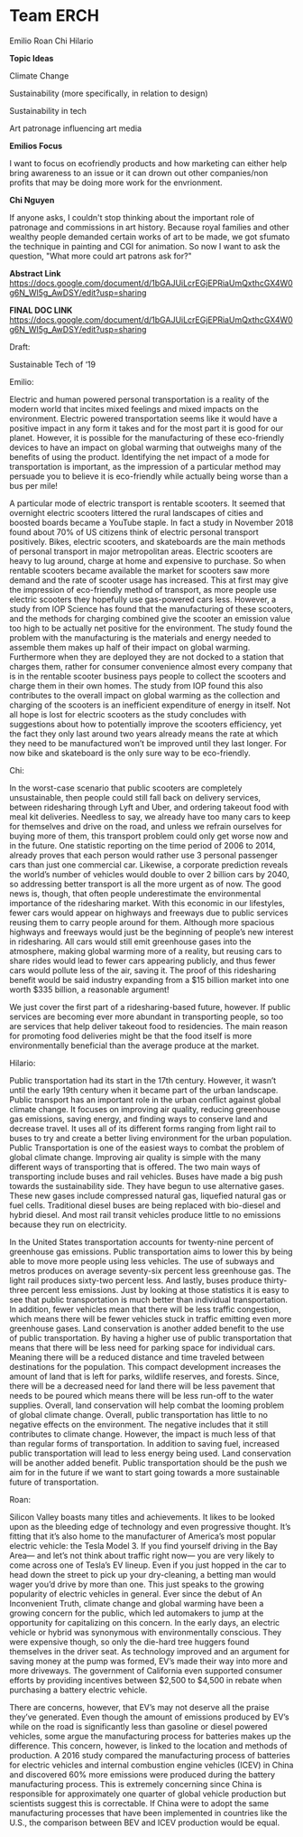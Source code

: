 Team ERCH
==========

Emilio
Roan
Chi
Hilario


**Topic Ideas**

Climate Change

Sustainability (more specifically, in relation to design)

Sustainability in tech

Art patronage influencing art media

**Emilios Focus**

I want to focus on ecofriendly products and how marketing can either help bring awareness to an issue or it can drown out other companies/non profits that may be doing more work for the envrionment.

**Chi Nguyen**

If anyone asks, I couldn't stop thinking about the important role of patronage and commissions in art history. Because royal families and other wealthy people demanded certain works of art to be made, we got sfumato the technique in painting and CGI for animation. So now I want to ask the question, "What more could art patrons ask for?"

**Abstract Link**
https://docs.google.com/document/d/1bGAJUiLcrEGjEPRiaUmQxthcGX4W0g6N_Wl5g_AwDSY/edit?usp=sharing

**FINAL DOC LINK**
https://docs.google.com/document/d/1bGAJUiLcrEGjEPRiaUmQxthcGX4W0g6N_Wl5g_AwDSY/edit?usp=sharing

Draft:

Sustainable Tech of ‘19

Emilio:

Electric and human powered personal transportation is a reality of the modern world that incites mixed feelings and mixed impacts on the environment. Electric powered transportation seems like it would have a positive impact in any form it takes and for the most part it is good for our planet. However, it is possible for the manufacturing of these eco-friendly devices to have an impact on global warming that outweighs many of the benefits of using the product. Identifying the net impact of a mode for transportation is important, as the impression of a particular method may persuade you to believe it is eco-friendly while actually being worse than a bus per mile!

A particular mode of electric transport is rentable scooters. It seemed that overnight electric scooters littered the rural landscapes of cities and boosted boards became a YouTube staple. In fact a study in November 2018 found about 70% of US citizens think of electric personal transport positively. Bikes, electric scooters, and skateboards are the main methods of personal transport in major metropolitan areas. Electric scooters are heavy to lug around, charge at home and expensive to purchase. So when rentable scooters became available the market for scooters saw more demand and the rate of scooter usage has increased. This at first may give the impression of eco-friendly method of transport, as more people use electric scooters they hopefully use gas-powered cars less. However, a study from IOP Science has found that the manufacturing of these scooters, and the methods for charging combined give the scooter an emission value too high to be actually net positive for the environment. The study found the problem with the manufacturing is the materials and energy needed to assemble them makes up half of their impact on global warming. Furthermore when they are deployed they are not docked to a station that charges them, rather for consumer convenience almost every company that is in the rentable scooter business pays people to collect the scooters and charge them in their own homes. The study from IOP found this also contributes to the overall impact on global warming as the collection and charging of the scooters is an inefficient expenditure of energy in itself. Not all hope is lost for electric scooters as the study concludes with suggestions about how to potentially improve the scooters efficiency, yet the fact they only last around two years already means the rate at which they need to be manufactured won’t be improved until they last longer. For now bike and skateboard is the only sure way to be eco-friendly.

Chi:

In the worst-case scenario that public scooters are completely unsustainable, then people could still fall back on delivery services, between ridesharing through Lyft and Uber, and ordering takeout food with meal kit deliveries. Needless to say, we already have too many cars to keep for themselves and drive on the road, and unless we refrain ourselves for buying more of them, this transport problem could only get worse now and in the future. One statistic reporting on the time period of 2006 to 2014, already proves that each person would rather use 3 personal passenger cars than just one commercial car. Likewise, a corporate prediction reveals the world’s number of vehicles would double to over 2 billion cars by 2040, so addressing better transport is all the more urgent as of now. The good news is, though, that often people underestimate the environmental importance of the ridesharing market. With this economic in our lifestyles, fewer cars would appear on highways and freeways due to public services reusing them to carry people around for them. Although more spacious highways and freeways would just be the beginning of people’s new interest in ridesharing. All cars would still emit greenhouse gases into the atmosphere, making global warming more of a reality, but reusing cars to share rides would lead to fewer cars appearing publicly, and thus fewer cars would pollute less of the air, saving it. The proof of this ridesharing benefit would be said industry expanding from a $15 billion market into one worth $335 billion, a reasonable argument!

We just cover the first part of a ridesharing-based future, however. If public services are becoming ever more abundant in transporting people, so too are services that help deliver takeout food to residencies. The main reason for promoting food deliveries might be that the food itself is more environmentally beneficial than the average produce at the market.

Hilario:

Public transportation had its start in the 17th century. However, it wasn’t until the early 19th century when it became part of the urban landscape. Public transport has an important role in the urban conflict against global climate change. It focuses on improving air quality, reducing greenhouse gas emissions, saving energy, and finding ways to conserve land and decrease travel. It uses all of its different forms ranging from light rail to buses to try and create a better living environment for the urban population. Public Transportation is one of the easiest ways to combat the problem of global climate change.
Improving air quality is simple with the many different ways of transporting that is offered. The two main ways of transporting include buses and rail vehicles. Buses have made a big push towards the sustainability side. They have begun to use alternative gases. These new gases include compressed natural gas, liquefied natural gas or fuel cells. Traditional diesel buses are being replaced with bio-diesel and hybrid diesel. And most rail transit vehicles produce little to no emissions because they run on electricity. 

In the United States transportation accounts for twenty-nine percent of greenhouse gas emissions. Public transportation aims to lower this by being able to move more people using less vehicles. The use of subways and metros produces on average seventy-six percent less greenhouse gas. The light rail produces sixty-two percent less. And lastly, buses produce thirty-three percent less emissions. Just by looking at those statistics it is easy to see that public transportation is much better than individual transportation. In addition, fewer vehicles mean that there will be less traffic congestion, which means there will be fewer vehicles stuck in traffic emitting even more greenhouse gases. 
Land conservation is another added benefit to the use of public transportation. By having a higher use of public transportation that means that there will be less need for parking space for individual cars. Meaning there will be a reduced distance and time traveled  between destinations for the population. This compact development increases the amount of land that is left for parks, wildlife reserves, and forests. Since, there will be a decreased need for land there will be less pavement that needs to be poured which means there will be less run-off to the water supplies. Overall, land conservation will help combat the looming problem of global climate change. 
Overall, public transportation has little to no negative effects on the environment. The negative includes that it still contributes to climate change. However, the impact is much less of that than regular forms of transportation. In addition to saving fuel, increased public transportation will lead to less energy being used. Land conservation will be another added benefit. Public transportation should be the push we aim for in the future if we want to start going towards a more sustainable future of transportation.  

Roan:

Silicon Valley boasts many titles and achievements. It likes to be looked upon as the bleeding edge of technology and even progressive thought. It’s fitting that it’s also home to the manufacturer of America’s most popular electric vehicle: the Tesla Model 3. If you find yourself driving in the Bay Area— and let’s not think about traffic right now— you are very likely to come across one of Tesla’s EV lineup. Even if you just hopped in the car to head down the street to pick up your dry-cleaning, a betting man would wager you’d drive by more than one. This just speaks to the growing popularity of electric vehicles in general. Ever since the debut of An Inconvenient Truth, climate change and global warming have been a growing concern for the public, which led automakers to jump at the opportunity for capitalizing on this concern. In the early days, an electric vehicle or hybrid was synonymous with environmentally conscious. They were expensive though, so only the die-hard tree huggers found themselves in the driver seat. As technology improved and an argument for saving money at the pump was formed, EV’s made their way into more and more driveways. The government of California even supported consumer efforts by providing incentives between $2,500 to $4,500 in rebate when purchasing a battery electric vehicle. 

There are concerns, however, that EV’s may not deserve all the praise they’ve generated. Even though the amount of emissions produced by EV’s while on the road is significantly less than gasoline or diesel powered vehicles, some argue the manufacturing process for batteries makes up the difference. This concern, however, is linked to the location and methods of production. A 2016 study compared the manufacturing process of batteries for electric vehicles and internal combustion engine vehicles (ICEV) in China and discovered 60% more emissions were produced during the battery manufacturing process. This is extremely concerning since China is responsible for approximately one quarter of global vehicle production but scientists suggest this is correctable. If China were to adopt the same manufacturing processes that have been implemented in countries like the U.S., the comparison between BEV and ICEV production would be equal. 

